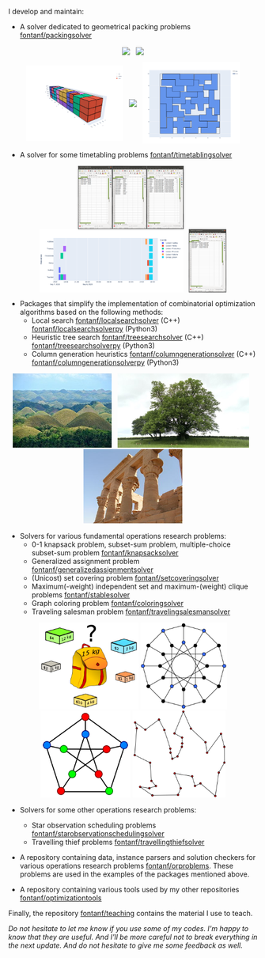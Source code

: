 I develop and maintain:

* A solver dedicated to geometrical packing problems [fontanf/packingsolver](https://github.com/fontanf/packingsolver)
<p align="center">
<img src="https://github.com/fontanf/packingsolver/blob/master/img/rectangleguillotine.png" align=center width="196"> &nbsp;
<img src="https://github.com/fontanf/packingsolver/blob/master/img/rectangle.png" align=center width="196">
</p>
<p align="center">
<img src="https://github.com/fontanf/packingsolver/blob/master/img/boxstacks.png" align=center width="196"> &nbsp;
<img src="https://github.com/fontanf/packingsolver/blob/master/img/onedimensional.png" align=center width="196"> &nbsp;
<img src="https://github.com/fontanf/packingsolver/blob/master/img/irregular.png" align=center width="196">
</p>

* A solver for some timetabling problems [fontanf/timetablingsolver](https://github.com/fontanf/timetablingsolver)
<p align="center">
<img src="https://github.com/fontanf/timetablingsolver/blob/main/img/input.png" align=center height="128"> &nbsp;
<img src="https://github.com/fontanf/timetablingsolver/blob/main/img/plot.png" align=center height="128"> &nbsp;
<img src="https://github.com/fontanf/timetablingsolver/blob/main/img/output.png" align=center height="128">
</p>

* Packages that simplify the implementation of combinatorial optimization algorithms based on the following methods:
  * Local search [fontanf/localsearchsolver](https://github.com/fontanf/localsearchsolver) (C++) [fontanf/localsearchsolverpy](https://github.com/fontanf/localsearchsolverpy) (Python3)
  * Heuristic tree search [fontanf/treesearchsolver](https://github.com/fontanf/treesearchsolver) (C++) [fontanf/treesearchsolverpy](https://github.com/fontanf/treesearchsolverpy) (Python3)
  * Column generation heuristics [fontanf/columngenerationsolver](https://github.com/fontanf/columngenerationsolver) (C++) [fontanf/columngenerationsolverpy](https://github.com/fontanf/columngenerationsolverpy) (Python3)
<p align="center">
<img src="https://github.com/fontanf/localsearchsolver/blob/master/img/localsearch.jpg" height="150"> &nbsp;
<img src="https://github.com/fontanf/treesearchsolver/blob/main/img/treesearch.jpg" height="150"> &nbsp;
<img src="https://github.com/fontanf/columngenerationsolver/blob/main/img/columngeneration.jpg" height="150">
</p>

* Solvers for various fundamental operations research problems:
  * 0-1 knapsack problem, subset-sum problem, multiple-choice subset-sum problem [fontanf/knapsacksolver](https://github.com/fontanf/knapsacksolver)
  * Generalized assignment problem [fontanf/generalizedassignmentsolver](https://github.com/fontanf/generalizedassignmentsolver)
  * (Unicost) set covering problem [fontanf/setcoveringsolver](https://github.com/fontanf/setcoveringsolver)
  * Maximum(-weight) independent set and maximum-(weight) clique problems [fontanf/stablesolver](https://github.com/fontanf/stablesolver)
  * Graph coloring problem  [fontanf/coloringsolver](https://github.com/fontanf/coloringsolver)
  * Traveling salesman problem  [fontanf/travelingsalesmansolver](https://github.com/fontanf/travelingsalesmansolver)
<p align="center">
<img src="https://github.com/fontanf/knapsacksolver/blob/master/knapsack.png" height="175"> <img src="https://github.com/fontanf/stablesolver/blob/master/stable.png" height="175"> <img src="https://github.com/fontanf/coloringsolver/blob/master/img/graphcoloring.png" height="175"> <img src="https://github.com/fontanf/travelingsalesmansolver/blob/main/img/travelingsalesman.png" height="175">
</p>

* Solvers for some other operations research problems:
  * Star observation scheduling problems [fontanf/starobservationschedulingsolver](https://github.com/fontanf/starobservationschedulingsolver)
  * Travelling thief problems [fontanf/travellingthiefsolver](https://github.com/fontanf/travellingthiefsolver)

* A repository containing data, instance parsers and solution checkers for various operations research problems  [fontanf/orproblems](https://github.com/fontanf/orproblems). These problems are used in the examples of the packages mentioned above.

* A repository containing various tools used by my other repositories  [fontanf/optimizationtools](https://github.com/fontanf/optimizationtools)

Finally, the repository [fontanf/teaching](https://github.com/fontanf/teaching) contains the material I use to teach.

*Do not hesitate to let me know if you use some of my codes. I'm happy to know that they are useful. And I'll be more careful not to break everything in the next update. And do not hesitate to give me some feedback as well.*
